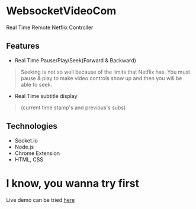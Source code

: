 # WebsocketVideoCom

Real Time Remote Netflix Controller

## Features

- Real Time Pause/Play/Seek(Forward & Backward)
> Seeking is not so well because of the limits that Netflix has. You must pause & play to make video controls show up and then you will be able to seek.
- Real Time subtitle display 
> (current time stamp's and previous's subs)


## Technologies
- Socket.io
- Node.js
- Chrome Extension
- HTML, CSS

# I know, you wanna try first
Live demo can be tried [here](https://remotevideocontroller.onrender.com)
